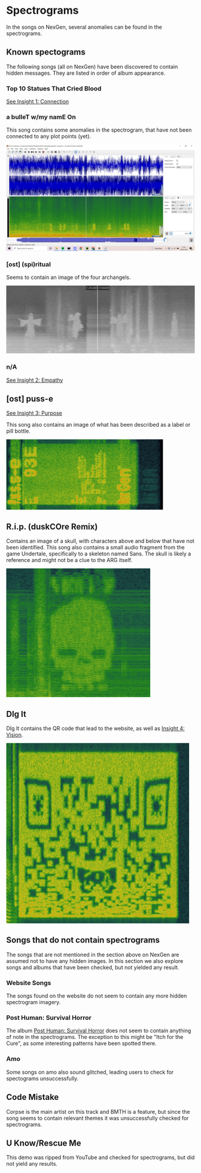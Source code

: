 # Spectrograms

In the songs on NexGen, several anomalies can be found in the spectrograms.

## Known spectograms

The following songs (all on NexGen) have been discovered to contain hidden messages. They are listed in order of album appearance.

### Top 10 Statues That Cried Blood

[See Insight 1: Connection](../lore/insight1-connection.md)

### a bulleT w/my namE On

This song contains some anomalies in the spectrogram, that have not been connected to any plot points (yet).

![img.png](Resources/spectrograms/abwmno_spectro.png)

### [ost] (spi)ritual

Seems to contain an image of the four archangels.

![img_1.png](Resources/spectrograms/spectrogram-archangels.png)

### n/A

[See Insight 2: Empathy](../lore/insight2-empathy.md)

## [ost] puss-e

[See Insight 3: Purpose](../lore/insight3-purpose.md)

This song also contains an image of what has been described as a label or pill bottle.

![img.png](Resources/spectrograms/spectogram_pusse_end.png)

## R.i.p. (duskCOre Remix)

Contains an image of a skull, with characters above and below that have not been identified. This song also 
contains a small audio fragment from the game Undertale, specifically to a skeleton named Sans. The skull is likely a 
reference and might not be a clue to the ARG itself.

![img.png](Resources/spectrograms/skull_spectrogram.png)

## DIg It

DIg It contains the QR code that lead to the website, as well as [Insight 4: Vision](../lore/insight4-vision.md).

![img.png](Resources/spectrograms/spectrogram_qr.png)

## Songs that do not contain spectrograms

The songs that are not mentioned in the section above on NexGen are assumed not to have any hidden images. 
In this section we also explore songs and albums that have been checked, but not yielded any result.

### Website Songs

The songs found on the website do not seem to contain any more hidden spectrogram imagery.

### Post Human: Survival Horror

The album [Post Human: Survival Horror](./ph-survival-horror) does not seem to contain anything of note in the spectrograms. The exception 
to this might be "Itch for the Cure", as some interesting patterns have been spotted there.

### Amo

Some songs on amo also sound glitched, leading users to check for spectograms unsuccessfully.

## Code Mistake

Corpse is the main artist on this track and BMTH is a feature, but since the song seems to contain relevant themes it 
was unsuccessfully checked for spectrograms.

## U Know/Rescue Me

This demo was ripped from YouTube and checked for spectrograms, but did not yield any results.